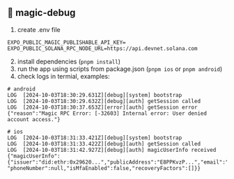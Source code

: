 ## 👋 magic-debug

1. create .env file
```
EXPO_PUBLIC_MAGIC_PUBLISHABLE_API_KEY=
EXPO_PUBLIC_SOLANA_RPC_NODE_URL=https://api.devnet.solana.com
```
2. install dependencies (`pnpm install`)
3. run the app using scripts from package.json (`pnpm ios` or `pnpm android`)
4. check logs in termial, examples:

```
# android
LOG  [2024-10-03T18:30:29.631Z][debug][system] bootstrap
LOG  [2024-10-03T18:30:29.632Z][debug][auth] getSession called
LOG  [2024-10-03T18:30:37.653Z][error][auth] getSession error {"reason":"Magic RPC Error: [-32603] Internal error: User denied account access."}

# ios
LOG  [2024-10-03T18:31:33.421Z][debug][system] bootstrap
LOG  [2024-10-03T18:31:33.422Z][debug][auth] getSession called
LOG  [2024-10-03T18:31:42.927Z][debug][auth] magicUserInfo received {"magicUserInfo":{"issuer":"did:ethr:0x29620...","publicAddress":"E8PPKvzP...","email":"my@email.com" "phoneNumber":null,"isMfaEnabled":false,"recoveryFactors":[]}}
```